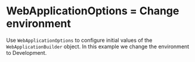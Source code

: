 # WebApplicationOptions = Change environment

Use ```WebApplicationOptions``` to configure initial values of the ```WebApplicationBuilder``` object. In this example we change the environment to Development.
